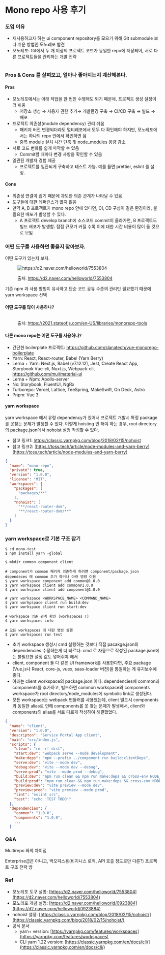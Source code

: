 # Mono repo 사용 후기

### 도입 이유

* 재사용하고자 하는 ui component repository를 모으기 위해 Git submodule 보다 쉬운 방법인 모노레포 발견
* &#x20;모노레포: Git에서 두 개 이상의 프로젝트 코드가 동일한 repo에 저장되어, 서로 다른 프로젝트들을 관리하는 개발 전략

<figure><img src="../.gitbook/assets/image (8).png" alt=""><figcaption></figcaption></figure>

### &#x20;Pros & Cons 를 살펴보고, 얼마나 좋아지는지 계산해본다.

#### Pros

* 모노레포에서는 아래 작업을 한 번만 수행해도 되기 때문에, 프로젝트 생성 설정이 더 쉬움
  * 저장소 생성 → 사용자 권한 추가→ 개발환경 구축 → CI/CD 구축 → 빌드 → 배포
* 프로젝트 의존성(module dependency) 관리 쉬움
  * 패키지 버전 변경되더라도 멀티레포에서 모두 다 확인해야 하지만, 모노레포에서는 하나의 repo 안에서 확인하면 됨
  * 중복 module 설치 시간 단축 및 node\_modules 용량 감소
* 서로 코드 변화를 쉽게 파악할 수 있음
  * Commit할 때마다 변경 사항을 확인할 수 있음
* 일관된 개발자 경험 제공
  * 프로젝트를 일관되게 구축하고 테스트 가능. 예를 들면 prettier, eslint 룰 설정..

#### Cons

* 의존성 연결이 쉽기 때문에 과도한 의존 관계가 나타날 수 있음
* 도구들에 대한 레퍼런스가 많지 않음
* 만약 A, B 프로젝트가 mono repo 안에 있다면, CI, CD 구성이 같은 환경이라, 불필요한 배포가 발생할 수 있다.
  * A 프로젝트 develop branch에 소스코드 commit이 올라가면, B 프로젝트도 빌드 배포가 발생함. 점점 규모가 커질 수록 이에 대한 시간 비용이 많이 들 것으로 보임



### 어떤 도구를 사용하면 좋을지 찾아보자.

어떤 도구가 있는지 보자.

<figure><img src="../.gitbook/assets/image (1) (2).png" alt="https://d2.naver.com/helloworld/7553804"><figcaption><p>출처: <a href="https://d2.naver.com/helloworld/7553804">https://d2.naver.com/helloworld/7553804</a></p></figcaption></figure>

기존 npm 과 사용 방법이 유사하고 단순 코드 공유 수준의 관리만 필요했기 때문에 yarn workspace 선택

#### [&#xD; ](https://d2.naver.com/helloworld/7553804)어떤 도구를 많이 사용하나?

<figure><img src="../.gitbook/assets/image (5).png" alt=""><figcaption><p>출처: <a href="https://2021.stateofjs.com/en-US/libraries/monorepo-tools">https</a><a href="https://2021.stateofjs.com/en-US/libraries/monorepo-tools">://</a><a href="https://2021.stateofjs.com/en-US/libraries/monorepo-tools">2021.stateofjs.com/en-US/libraries/monorepo-tools</a></p></figcaption></figure>



#### 다른 mono repo는 어떤 도구를 사용하나?

* 간단한 boilerplate 프로젝트: https://github.com/slanatech/vue-monorepo-boilerplate
* Yarn: React, React-router, Babel (Yarn Berry)
* Lerna + Yarn: Next.js, Babel (v7.12.12), Jest, Create React App, Storybook Vue-cli, Nuxt.js, Webpack-cli, https://github.com/mui/material-ui
* Lerna + Npm: Apollo-server
* Nx: Storybook, FluentUI, NgRx
* Turborepo: Vercel, Lattice, TeeSpring, MakeSwift, On Deck, Astro
* Pnpm: Vue 3

#### yarn workspace

yarn workspace 에서 유령 dependency가 있어서 프로젝트 개발시 특정 package를 못찾는 문제가 발생할 수 있다. 이렇게 hoisting 안 해야 하는 경우, root directory의 package.json에서 nohoist 설정 작성할 수 있다.&#x20;

* 참고 링크1: https://classic.yarnpkg.com/blog/2018/02/15/nohoist
* 참고 링크2: [https://toss.tech/article/node-modules-and-yarn-berry](https://toss.tech/article/node-modules-and-yarn-berry)

```json
{
  "name": "mono-repo",
  "private": true,
  "version": "1.0.0",
  "license": "MIT",
  "workspaces": {
    "packages": [
      "packages/**"
    ],
    "nohoist": [
      "**/react-router-dom",
      "**/react-router-dom/**"
    ]
  }
}
```



### yarn workspace로 기본 구조 잡기

```shell
$ cd mono-test
$ npm install yarn -global

$ mkdir common component client

# component가 common 패키지 의존하게 하려면 component/package.json dependeces 에 common 추가 하거나 아래 명령 이용
$ yarn workspace component add common@1.0.0
$ yarn workspace client add common@1.0.0
$ yarn workspace client add component@1.0.0

# yarn workspace <WORKSPACE_NAME> <COMMAND_NAME> 
$ yarn workpspace client run build:dev
$ yarn workspace client run start:dev

# workspace 의존 관계 확인 (workspaces !)
$ yarn workspaces info 

# 모든 workspaces 에 대한 명령 실행
$ yarn workspaces run test
```

* 초기 workspace 생성시 cmd 실행하는 것보다 직접 pacakge.json의 dependencies 수정하는게 더 빠르다. cmd 로 자동으로 작성된 package.json에는 불필요한 설정 값도 넣어줘야 해서
* client, component 둘 다 같은 UI framework를 사용한다면, 주요 package (Vue.js나 React, core-js, vuex, saas-loader 버전)을 통일하는 게 유지보수에 좋다.
* 아래는 client workspace의 package.json 이다. dependencies에 common과 components를 추가하고, 빌드하면 common workspace와 components workspace가 root directory/node\_modules에 symbolic link로 생성된다.&#x20;
* 모든 workspace는 webpack 번들러를 사용했는데, client 빌드시 components 와 동일한 alias로 인해 components를 못 찾는 문제가 발생해서, client와 components의 alias를 서로 다르게 작성하여 해결했었다.&#x20;

```json
{
  "name": "client",
  "version": "1.0.0",
  "descripton": "Service Portal App client",
  "main": "src/index.js",
  "scripts": {
    "clean": "rm -rf dist",
    "start:dev": "webpack serve --mode development",
    "make:deps": "npm --prefix ../component run build:clientDeps",
    "serve:dev": "vite --mode dev",
    "debug:dev": "vite --mode dev --debug",
    "serve:prod": "vite --mode prod --debug",
    "build:dev": "npm run clean && npm run make:deps && cross-env NODE_OPTIONS=--max_old_space_size=4096 vite build --mode dev",
    "build:prod": "npm run clean && npm run make:deps && cross-env NODE_OPTIONS=--max_old_space_size=4096 vite build --mode prod",
    "preview:dev": "vite preview --mode dev",
    "preview:prod": "vite preview --mode prod",
    "lint": "eslint src",
    "test": "echo 'TEST TODO'"
  },
  "dependencies": {
    "common": "1.0.0",
    "components": "1.0.0",
    ...
  }
```



### Q\&A

Multirepo 와의 차이점

Enterprise급은 아니고, 백오피스용(비지니스 로직, API 호출 정도로만 다른?) 프로젝트 구조 전략 방

### Ref

* 모노레포 도구 설명: [https://d2.naver.com/helloworld/7553804](https://d2.naver.com/helloworld/7553804)
* 모노레포 개념 설명: [https://d2.naver.com/helloworld/0923884](https://d2.naver.com/helloworld/0923884)
* nohoist 설정: [https://classic.yarnpkg.com/blog/2018/02/15/nohoist/](https://classic.yarnpkg.com/blog/2018/02/15/nohoist/)
* 공식 문서
  * yarn+ version: [https://yarnpkg.com/features/workspaces](https://yarnpkg.com/features/workspaces)
  * CLI yarn 1.22 version: [https://classic.yarnpkg.com/en/docs/cli/](https://classic.yarnpkg.com/en/docs/cli/)
